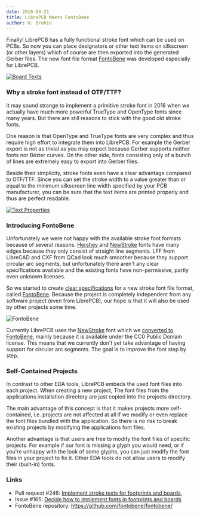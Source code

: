 ```yaml
---
date: 2018-04-21
title: LibrePCB Meets FontoBene
author: U. Bruhin
---
```


Finally! LibrePCB has a fully functional stroke font which can be used on PCBs.
So now you can place designators or other text items on silkscreen (or other
layers) which of course are then exported into the generated Gerber files. The
new font file format [FontoBene](https://github.com/fontobene/fontobene/) was
developed especially for LibrePCB.

[![Board Texts](/img/board_texts.png)](/img/board_texts.png)

### Why a stroke font instead of OTF/TTF?

It may sound strange to implement a primitive stroke font in 2018 when we
actually have much more powerful TrueType and OpenType fonts since many years.
But there are still reasons to stick with the good old stroke fonts.

One reason is that OpenType and TrueType fonts are very complex and thus require
high effort to integrate them into LibrePCB. For example the Gerber export is
not as trivial as you may expect because Gerber supports neither fonts nor
Bézier curves. On the other side, fonts consisting only of a bunch of lines are
extremely easy to export into Gerber files.

Beside their simplicity, stroke fonts even have a clear advantage compared to
OTF/TTF. Since you can set the stroke width to a value greater than or equal to
the minimum silkscreen line width specified by your PCB manufacturer, you can be
sure that the text items are printed properly and thus are perfect readable.

[![Text Properties](/img/board_editor_text_properties.png)](/img/board_editor_text_properties.png)

### Introducing FontoBene

Unfortunately we were not happy with the available stroke font formats because
of several reasons. [Hershey](https://en.wikipedia.org/wiki/Hershey_fonts) and
[NewStroke](https://vovanium.ru/sledy/newstroke/en) fonts have many edges
because they only consist of straight line segments. LFF from LibreCAD and CXF
from QCad look much smoother because they support circular arc segments, but
unfortunately there aren't any clear specifications available and the existing
fonts have non-permissive, partly even unknown licenses.

So we started to create
[clear specifications](https://github.com/fontobene/fontobene/blob/master/SPECIFICATION.md)
for a new stroke font file format, called [FontoBene](https://github.com/fontobene/fontobene/).
Because the project is completely independent from any software project (even
from LibrePCB), our hope is that it will also be used by other projects some time.

![FontoBene](/img/fontobene.png)

Currently LibrePCB uses the [NewStroke](https://vovanium.ru/sledy/newstroke/en)
font which we [converted to FontoBene](https://github.com/fontobene/fontobene-fonts/pull/4),
mainly because it is available under the CC0 Public Domain license. This means
that we currently don't yet take advantage of having support for circular arc
segments. The goal is to improve the font step by step.

### Self-Contained Projects

In contrast to other EDA tools, LibrePCB embeds the used font files into each
project. When creating a new project, The font files from the applications
installation directory are just copied into the projects directory.

The main advantage of this concept is that it makes projects more self-contained,
i.e. projects are not affected at all if we modify or even replace the font
files bundled with the application. So there is no risk to break existing
projects by modifying the applications font files.

Another advantage is that users are free to modify the font files of specific
projects. For example if our font is missing a glyph you would need, or if you're
unhappy with the look of some glyphs, you can just modify the font files in your
project to fix it. Other EDA tools do not allow users to modify their (built-in)
fonts.

### Links

- Pull request #246: [Implement stroke texts for footprints and boards](https://github.com/LibrePCB/LibrePCB/pull/246),
- Issue #165: [Decide how to implement fonts in footprints and boards](https://github.com/LibrePCB/LibrePCB/issues/165)
- FontoBene repository: https://github.com/fontobene/fontobene/
